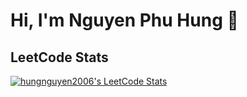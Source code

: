 # Hi, I'm Nguyen Phu Hung 👋

## LeetCode Stats
[![hungnguyen2006's LeetCode Stats](https://leetcode-stats.vercel.app/api?username=hungnguyen2006&theme=Light)](https://github.com/JeremyTsaii/leetcode-stats)

<!--
**NguyenPhuHung2006/NguyenPhuHung2006** is a ✨ _special_ ✨ repository because its `README.md` (this file) appears on your GitHub profile.

Here are some ideas to get you started:

- 🔭 I’m currently working on ...
- 🌱 I’m currently learning ...
- 👯 I’m looking to collaborate on ...
- 🤔 I’m looking for help with ...
- 💬 Ask me about ...
- 📫 How to reach me: ...
- 😄 Pronouns: ...
- ⚡ Fun fact: ...
-->
